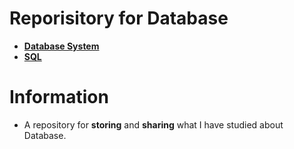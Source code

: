 # Reporisitory for Database
- [**Database System**](https://github.com/TIBBOH17/Database/tree/6fdd584bf784ca6c80dbee0bd1722d9a4345a412/Database%20System)
- [**SQL**](https://github.com/TIBBOH17/Database/tree/1aaec8705abe213e9a4589bf0c4544e036121143/SQL)

# Information
- A repository for **storing** and **sharing** what I have studied about Database.
